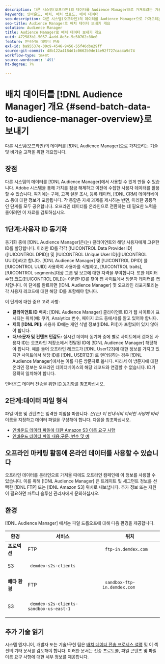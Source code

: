 ```yaml
---
description: 다른 시스템(오프라인)의 데이터를 Audience Manager으로 가져오려는 기술 및 비기술 고객을 위한 개요입니다.
keywords: 인바운드, 배치, 배치 업로드, 배치 데이터
seo-description: 다른 시스템(오프라인)의 데이터를 Audience Manager으로 가져오려는 기술 및 비기술 고객을 위한 개요입니다. 이렇게 하려면 Audience Manager에서 일괄 업로드 옵션을 사용합니다.
seo-title: Audience Manager로 배치 데이터 보내기 개요
solution: Audience Manager
title: Audience Manager로 배치 데이터 보내기 개요
uuid: 472583b1-5057-4add-8e3c-5e50762c88e0
feature: 인바운드 데이터 전송
exl-id: ba95537e-30c9-4546-9456-55f46dbe29ff
source-git-commit: 48b122a4184d1c0662b9de14e92f727caa4a9d74
workflow-type: tm+mt
source-wordcount: '491'
ht-degree: 7%

---
```


# 배치 데이터를 [!DNL Audience Manager] 개요 {#send-batch-data-to-audience-manager-overview}로 보내기

다른 시스템(오프라인)의 데이터를 [!DNL Audience Manager]으로 가져오려는 기술 및 비기술 고객을 위한 개요입니다.

## 장점

다른 시스템의 데이터를 [!DNL Audience Manager]에서 사용할 수 있게 만들 수 있습니다. Adobe 시스템을 통해 가치를 잠금 해제하고 이전에 수집한 사용자 데이터를 활용할 수 있습니다. 여기에는 구매, 고객 설문 조사, 등록 데이터, [!DNL CRM] 데이터베이스 등에 대한 정보가 포함됩니다. 각 통합은 자체 과제를 제시하는 반면, 이러한 공통적인 단계를 모두 공유합니다. 오프라인 데이터를 온라인으로 전환하는 데 필요한 노력을 줄이려면 이 자료를 검토하십시오.

## 1단계:사용자 ID 동기화

동기화 중에 [!DNL Audience Manager]은(는) 클라이언트와 해당 사용자에게 고유한 ID를 할당합니다. 이러한 ID를 각각 [!UICONTROL Data Provider ID]([!UICONTROL DPID]) 및 [!UICONTROL Unique User ID]([!UICONTROL UUID])라고 합니다. [!DNL Audience Manager] 및  [!UICONTROL DPID] 를  [!UICONTROL UUID] 사용하여 사용자를 식별하고,  [!UICONTROL traits],  [!UICONTROL segments]대상 그룹 및 보고에 대한 자격을 부여합니다. 또한 데이터 수집 코드([!UICONTROL DIL])는 이러한 ID를 찾아 웹 사이트에서 방문자 데이터를 캡처합니다. 이 단계를 완료하면 [!DNL Audience Manager] 및 오프라인 리포지토리는 각 사용자 레코드에 대한 해당 ID를 포함해야 합니다.

이 단계에 대한 중요 고려 사항:

* **클라이언트 ID 배치:** [!DNL Audience Manager] 클라이언트 ID가 웹 사이트에 표시되는 위치(예: 쿠키, Analytics 변수, 페이지 코드 등에서)를 알고 있어야 합니다.
* **제외  [!DNL PII]:** 사용자 ID에는 개인 식별 정보([!DNL PII])가 포함되어 있지 않아야 합니다.
* **대/소문자 및 컨텐츠 민감도:** 실시간 데이터 동기화 중에 별로 사이트에서 캡처된 사용자 ID는 오프라인 저장소에서 전달된 ID에  [!DNL Audience Manager] 해당해야 합니다. 예를 들어 오프라인 레코드가 [!DNL User123]에 대한 정보를 가지고 있지만 사이트에서 해당 ID를 [!DNL USER123] 로 렌더링하는 경우 [!DNL Audience Manager]에서는 이를 다른 방문자로 봅니다. 따라서 이 방문자에 대한 온라인 정보는 오프라인 데이터베이스의 해당 레코드와 연결할 수 없습니다. ID가 정확히 일치해야 합니다.

인바운드 데이터 전송을 위한 [ID 동기화](../../../integration/sending-audience-data/batch-data-transfer-explained/id-sync-http.md)를 참조하십시오.

## 2단계:데이터 파일 형식

파일 이름 및 컨텐츠는 엄격한 지침을 따릅니다. *은(는) 이 안내서의 이러한 사양에 따라* 이름을 지정하고 데이터 파일을 구성해야 합니다. 다음을 참조하십시오.

* [인바운드 데이터 파일에 대한 Amazon S3 이름 요구 사항](../../../integration/sending-audience-data/batch-data-transfer-explained/inbound-s3-filenames.md)
* [인바운드 데이터 파일 내용:구문, 변수 및 예](../../../integration/sending-audience-data/batch-data-transfer-explained/inbound-file-contents.md)

## 오프라인 마케팅 활동에 온라인 데이터를 사용할 수 있습니다

오프라인 데이터를 온라인으로 가져올 때에도 오프라인 캠페인에 이 정보를 사용할 수 있습니다. 이를 위해 [!DNL Audience Manager] 은 트레이트 및 세그먼트 정보를 선택한 [!DNL FTP] 또는 [!DNL Amazon S3] 위치로 내보냅니다. 추가 정보 또는 지원이 필요하면 파트너 솔루션 관리자에게 문의하십시오.

## 환경

[!DNL Audience Manager] 에서는 파일 드롭오프에 대해 다음 환경을 제공합니다.

<table id="table_A61AA64578944B23B5A7355F2A76E882"> 
 <thead> 
  <tr> 
   <th colname="col1" class="entry"> 환경 </th> 
   <th colname="col02" class="entry"> 서비스 </th> 
   <th colname="col2" class="entry"> 위치 </th> 
  </tr> 
 </thead>
 <tbody> 
  <tr> 
   <td colname="col1" morerows="1"> <b>프로덕션</b> </td> 
   <td colname="col02"> FTP </td> 
   <td colname="col2"> <p> <code> ftp-in.demdex.com</code> </p> </td> 
  </tr> 
  <tr> 
   <td colname="col02"> S3 </td> 
   <td colname="col2"> <p> <code> demdex-s2s-clients</code> </p> </td> 
  </tr> 
  <tr> 
   <td colname="col1" morerows="1"> <b>베타 환경</b> </td> 
   <td colname="col02"> FTP </td> 
   <td colname="col2"> <p><code> sandbox-ftp-in.demdex.com</code> </p> </td> 
  </tr> 
  <tr> 
   <td colname="col02"> S3 </td> 
   <td colname="col2"> <p> <code> demdex-s2s-clients-sandbox-us-east-1</code> </p> </td> 
  </tr> 
 </tbody> 
</table>

## 추가 기술 읽기

시스템 엔지니어, 개발자 또는 기술/구현 팀은 [배치 데이터 전송 프로세스 설명](../../../integration/sending-audience-data/batch-data-transfer-explained/batch-data-transfer-explained.md) 및 이 섹션의 기타 문서를 검토해야 합니다. 이러한 문서는 전송 프로토콜, 파일 콘텐츠 및 파일 이름 요구 사항에 대한 세부 정보를 제공합니다.
